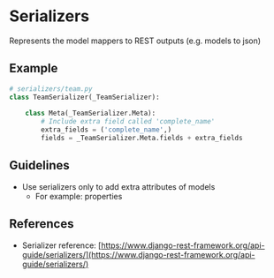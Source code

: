 # Serializers

Represents the model mappers to REST outputs (e.g. models to json)

## Example

```python
# serializers/team.py
class TeamSerializer(_TeamSerializer):
    
    class Meta(_TeamSerializer.Meta):
        # Include extra field called 'complete_name'
        extra_fields = ('complete_name',)
        fields = _TeamSerializer.Meta.fields + extra_fields
```

## Guidelines

-   Use serializers only to add extra attributes of models
    -   For example: properties

## References

-   Serializer reference: [https://www.django-rest-framework.org/api-guide/serializers/](https://www.django-rest-framework.org/api-guide/serializers/)